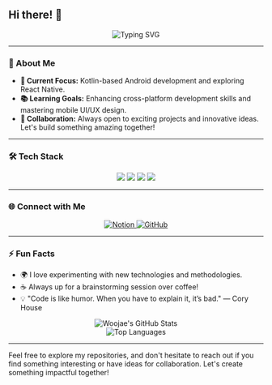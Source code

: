 ## Hi there! 👋

<div align="center">
  <img src="https://readme-typing-svg.demolab.com?font=Fira+Code&size=24&pause=1000&color=00ADB5&center=true&vCenter=true&width=435&lines=Welcome+to+Woojae's+GitHub!;Kotlin+Android+Developer;Passionate+about+Mobile+Innovation" alt="Typing SVG" />
</div>

---

### 🚀 About Me

- **🌟 Current Focus:** Kotlin-based Android development and exploring React Native.
- **📚 Learning Goals:** Enhancing cross-platform development skills and mastering mobile UI/UX design.
- **🤝 Collaboration:** Always open to exciting projects and innovative ideas. Let's build something amazing together!

---

### 🛠️ Tech Stack

<div align="center">
  <img src="https://img.shields.io/badge/Kotlin-%230095D5.svg?style=for-the-badge&logo=kotlin&logoColor=white" />
  <img src="https://img.shields.io/badge/Java-%23ED8B00.svg?style=for-the-badge&logo=java&logoColor=white" />
  <img src="https://img.shields.io/badge/Android-%23000000.svg?style=for-the-badge&logo=android&logoColor=white" />
  <img src="https://img.shields.io/badge/React_Native-%2361DAFB.svg?style=for-the-badge&logo=react&logoColor=black" />
</div>

---

### 🌐 Connect with Me

<div align="center">
  <a href="https://woozy-pram-045.notion.site/Woojae-Heo-6d758dcac20547bd8490dcb599711e37?pvs=4" target="_blank">
    <img src="https://img.shields.io/badge/Notion-000000?style=for-the-badge&logo=notion&logoColor=white" alt="Notion" />
  </a>
  <a href="https://github.com/woojaeHEO" target="_blank">
    <img src="https://img.shields.io/badge/GitHub-%2312100E.svg?style=for-the-badge&logo=github&logoColor=white" alt="GitHub" />
  </a>
</div>

---

### ⚡ Fun Facts

- 🌍 I love experimenting with new technologies and methodologies.
- ☕ Always up for a brainstorming session over coffee!
- 💡 "Code is like humor. When you have to explain it, it’s bad." — Cory House

<div align="center">
  <img src="https://github-readme-stats.vercel.app/api?username=woojaeHEO&show_icons=true&theme=radical" alt="Woojae's GitHub Stats" />
  <br />
  <img src="https://github-readme-stats.vercel.app/api/top-langs/?username=woojaeHEO&layout=compact&theme=radical" alt="Top Languages" />
</div>

---

Feel free to explore my repositories, and don't hesitate to reach out if you find something interesting or have ideas for collaboration. Let's create something impactful together!
